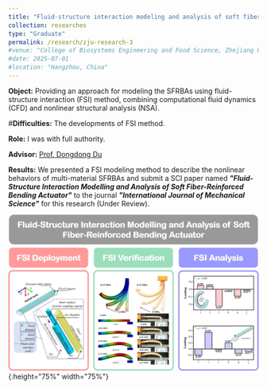 ```yaml
---
title: "Fluid-structure interaction modeling and analysis of soft fiber-reinforced bending actuator (October 2023 - March 2024)"
collection: researches
type: "Graduate"
permalink: /research/zju-research-3
#venue: "College of Biosystems Engineering and Food Science, Zhejiang University"
#date: 2025-07-01
#location: "Hangzhou, China"
---
```


**Object:** Providing an approach for modeling the SFRBAs using fluid-structure interaction (FSI) method, combining computational fluid dynamics (CFD) and nonlinear structural analysis (NSA).

#**Difficulties:** The developments of FSI method.

**Role:** I was with full authority.

**Advisor:** [Prof. Dongdong Du](https://person.zju.edu.cn/Dudd)

**Results:** We presented a FSI modeling method to describe the nonlinear behaviors of multi-material SFRBAs and submit a SCI paper named ***"Fluid-Structure Interaction Modelling and Analysis of Soft Fiber-Reinforced Bending Actuator"*** to the journal ***"International Journal of Mechanical Science"*** for this research (Under Review).

![FSI Graphical Abstract](../images/FSIGraphicalAbstract.jpg "FSI Graphical abstract"){:height="75%" width="75%"} 
<!--<video src="../images/FSISupplementaryVideo1.mp4" autoplay="true" controls="controls" width="800" height="450">
</video>-->
